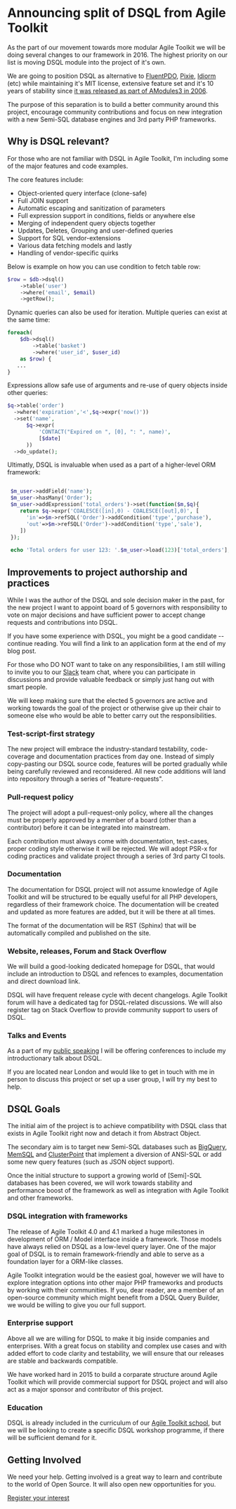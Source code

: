# Announcing split of DSQL from Agile Toolkit

As the part of our movement towards more modular Agile Toolkit we will be doing several changes to our framework in 2016. The highest priority on our list is moving DSQL module into the project of it's own.

We are going to position DSQL as alternative to [FluentPDO](http://lichtner.github.io/fluentpdo/), [Pixie](https://github.com/usmanhalalit/pixie), [Idiorm](https://github.com/j4mie/idiorm) (etc) while maintaining it's MIT license, extensive feature set and it's 10 years of stability since [it was released as part of AModules3 in 2006](http://sourceforge.net/projects/amodules3/).

The purpose of this separation is to build a better community around this project, encourage community contributions and focus on new integration with a new Semi-SQL database engines and 3rd party PHP frameworks.

## Why is DSQL relevant?

For those who are not familiar with DSQL in Agile Toolkit, I'm including some of the major features and code examples.

The core features include:

 * Object-oriented query interface (clone-safe)
 * Full JOIN support
 * Automatic escaping and sanitization of parameters
 * Full expression support in conditions, fields or anywhere else
 * Merging of independent query objects together
 * Updates, Deletes, Grouping and user-defined queries
 * Support for SQL vendor-extensions
 * Various data fetching models and lastly
 * Handling of vendor-specific quirks

Below is example on how you can use condition to fetch table row:

``` php
$row = $db->dsql()
    ->table('user')
    ->where('email', $email)
    ->getRow();
```

Dynamic queries can also be used for iteration. Multiple queries can exist at the same time:

``` php
foreach(
    $db->dsql()
        ->table('basket')
        ->where('user_id', $user_id)
    as $row) {
   ...
}
```

Expressions allow safe use of arguments and re-use of query objects inside
other queries:

``` php
$q->table('order')
  ->where('expiration','<',$q->expr('now()'))
  ->set('name', 
      $q->expr(
          'CONTACT("Expired on ", [0], ": ", name)',
          [$date]
      ))
  ->do_update();
```
  
Ultimatly, DSQL is invaluable when used as a part of a higher-level ORM framework:

``` php

 $m_user->addField('name');
 $m_user->hasMany('Order');
 $m_user->addExpression('total_orders')->set(function($m,$q){
    return $q->expr('COALESCE([in],0) - COALESCE([out],0)', [
      'in'=>$m->refSQL('Order')->addCondition('type','purchase'),
      'out'=>$m->refSQL('Order')->addCondition('type','sale'),
    ])
 });
 
 echo 'Total orders for user 123: '.$m_user->load(123)['total_orders'];
 ```
 

## Improvements to project authorship and practices

While I was the author of the DSQL and sole decision maker in the past, for the new project I want to appoint board of 5 governors with responsibility to vote on major decisions and have sufficient power to accept change requests and contributions into DSQL. 

If you have some experience with DSQL, you might be a good candidate -- continue reading. You will find a link to an application form at the end of my blog post.

For those who DO NOT want to take on any responsibilities, I am still willing to invite you to our [Slack](https://slack.com) team chat, where you can participate in discussions and provide valuable feedback or simply just hang out with smart people.

We will keep making sure that the elected 5 governors are active and working towards the goal of the project or otherwise give up their chair to someone else who would be able to better carry out the responsibilities.

### Test-script-first strategy

The new project will embrace the industry-standard testability, code-coverage and documentation practices from day one. Instead of simply copy-pasting our DSQL source code, features will be ported gradually while being carefully reviewed and reconsidered. All new code additions will land into repository through a series of "feature-requests".

### Pull-request policy

The project will adopt a pull-request-only policy, where all the changes must be properly approved by a member of a board (other than a contributor) before it can be integrated into mainstream.

Each contribution must always come with documentation, test-cases, proper coding style otherwise it will be rejected. We will adopt PSR-x for coding practices and validate project through a series of 3rd party CI tools.

### Documentation

The documentation for DSQL project will not assume knowledge of Agile Toolkit and will be structured to be equally useful for all PHP developers, regardless of their framework choice. The documentation will be created and updated as more features are added, but it will be there at all times.

The format of the documentation will be RST (Sphinx) that will be automatically compiled and published on the site.

### Website, releases, Forum and Stack Overflow

We will build a good-looking dedicated homepage for DSQL, that would include an introduction to DSQL and refences to examples, documentation and direct download link.

DSQL will have frequent release cycle with decent changelogs. Agile Toolkit forum will have a dedicated tag for DSQL-related discussions. We will also register tag on Stack Overflow to provide community support to users of DSQL.


### Talks and Events

As a part of my [public speaking]({page}public-speaking{/}) I will be offering conferences to include my introductionary talk about DSQL.

If you are located near London and would like to get in touch with me in person to discuss this project or set up a user group, I will try my best to help.

## DSQL Goals

The initial aim of the project is to achieve compatibility with DSQL class that exists in Agile Toolkit right now and detach it from Abstract Object.

The secondary aim is to target new Semi-SQL databases such as [BigQuery](https://cloud.google.com/bigquery/query-reference?hl=en), [MemSQL](http://docs.memsql.com/4.0/ref/SELECT/) and [ClusterPoint](https://www.clusterpoint.com/docs/?page=SELECT_Basics) that implement a diversion of ANSI-SQL or add some new query features (such as JSON object support).

Once the initial structure to support a growing world of [Semi]-SQL databases has been covered, we will work towards stability and performance boost of the framework as well as integration with Agile Toolkit and other frameworks.


### DSQL integration with frameworks

The release of Agile Toolkit 4.0 and 4.1 marked a huge milestones in development of ORM / Model interface inside a framework. Those models have always relied on DSQL as a low-level query layer. One of the major goal of DSQL is to remain framework-friendly and able to serve as a foundation layer for a ORM-like classes.

Agile Toolkit integration would be the easiest goal, however we will have to explore integration options into other major PHP frameworks and products by working with their communities. If you, dear reader, are a member of an open-source community which might benefit from a DSQL Query Builder, we would be willing to give you our full support. 

### Enterprise support

Above all we are willing for DSQL to make it big inside companies and enterprises. With a great focus on stability and complex use cases and with added effort to code clarity and testability, we will ensure that our releases are stable and backwards compatible.

We have worked hard in 2015 to build a corparate structure around Agile Toolkit which will provide commercial support for DSQL project and will also act as a major sponsor and contributor of this project.

### Education

DSQL is already included in the curriculum of our [Agile Toolkit school](https://agiletoolkit.org/school/), but we will be looking to create a specific DSQL workshop programme, if there will be sufficient demand for it.


## Getting Involved

We need your help. Getting involved is a great way to learn and contribute to the world of Open Source. It will also open new opportunities for you.

<a class="atk-button atk-align-center atk-swatch-orange atk-size-mega" href="http://goo.gl/forms/uC7AKXU5Pn" target="_blank">Register your interest</a>
